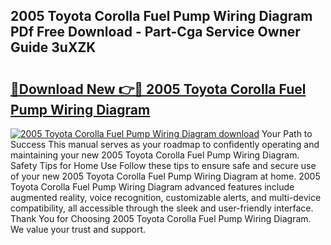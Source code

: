 ## 2005 Toyota Corolla Fuel Pump Wiring Diagram PDf Free Download - Part-Cga Service Owner Guide 3uXZK

# <h2><a href="http://dfn6pe.blite.top/?on=2005+Toyota+Corolla+Fuel+Pump+Wiring+Diagram">🔗Download New 👉🔴 2005 Toyota Corolla Fuel Pump Wiring Diagram</a></h2>

[![2005 Toyota Corolla Fuel Pump Wiring Diagram download](https://i.imgur.com/lujVjoI.png)](http://dfn6pe.blite.top/?on=2005+Toyota+Corolla+Fuel+Pump+Wiring+Diagram)
Your Path to Success This manual serves as your roadmap to confidently operating and maintaining your new 2005 Toyota Corolla Fuel Pump Wiring Diagram. Safety Tips for Home Use Follow these tips to ensure safe and secure use of your new 2005 Toyota Corolla Fuel Pump Wiring Diagram at home. 2005 Toyota Corolla Fuel Pump Wiring Diagram advanced features include augmented reality, voice recognition, customizable alerts, and multi-device compatibility, all accessible through the sleek and user-friendly interface. Thank You for Choosing 2005 Toyota Corolla Fuel Pump Wiring Diagram. We value your trust and support.
